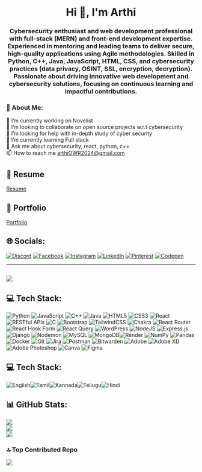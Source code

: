 <h1 align="center">Hi 👋, I'm Arthi</h1>

<h3 align="center">Cybersecurity enthusiast and web development professional with full-stack (MERN) and front-end development expertise. Experienced in mentoring and leading teams to deliver secure, high-quality applications using Agile methodologies. Skilled in Python, C++, Java, JavaScript, HTML, CSS, and cybersecurity practices  (data privacy, OSINT, SSL, encryption, decryption). Passionate about driving innovative web development and cybersecurity solutions, focusing on continuous learning and impactful contributions.</h3>

### 💫 About Me:


🔭 I’m currently working on Novelist<br>👯 I’m looking to collaborate on open source projects w.r.t cybersecurity<br>🤝 I’m looking for help with in-depth study of cyber security<br>🌱 I’m currently learning Full stack<br>💬 Ask me about cybersecurity, react, python, c++<br>📫 How to reach me arthiOWR2024@gmail.com

## 📄 Resume 
[Resume](https://drive.google.com/file/d/1SNMLokWmm8MpXeU39AJL86mqya3O-LbJ/view)

## 👀 Portfolio
[Portfolio](https://www.figma.com/proto/LoWLacffGNWbPrk5pyoMpT/Portfolio(Arthi)?node-id=28-587&node-type=frame&t=uZDYHpiq7CEyeV9w-0&scaling=scale-down&content-scaling=fixed&page-id=26%3A22&starting-point-node-id=28%3A587)

## 🌐 Socials:
[![Discord](https://img.shields.io/badge/Discord-%237289DA.svg?logo=discord&logoColor=white)](https://discord.gg/https://discord.gg/5JMtGNUX) [![Facebook](https://img.shields.io/badge/Facebook-%231877F2.svg?logo=Facebook&logoColor=white)](https://facebook.com/https://www.facebook.com/profile.php?id=100091959948750) [![Instagram](https://img.shields.io/badge/Instagram-%23E4405F.svg?logo=Instagram&logoColor=white)](https://instagram.com/_chillax_rt) [![LinkedIn](https://img.shields.io/badge/LinkedIn-%230077B5.svg?logo=linkedin&logoColor=white)](https://linkedin.com/in/in/arthi-r-aa41b5191) [![Pinterest](https://img.shields.io/badge/Pinterest-%23E60023.svg?logo=Pinterest&logoColor=white)](https://pinterest.com/arthiaaru23) [![Codepen](https://img.shields.io/badge/Codepen-000000?style=for-the-badge&logo=codepen&logoColor=white)](https://codepen.io/@arthi_23)

---
[![](https://visitcount.itsvg.in/api?id=kutty023&icon=4&color=3)](https://visitcount.itsvg.in)
---

## 💻 Tech Stack:
![Python ](https://img.shields.io/badge/python-3670A0?style=plastic&logo=python&logoColor=ffdd54) ![JavaScript](https://img.shields.io/badge/javascript-%23323330.svg?style=plastic&logo=javascript&logoColor=%23F7DF1E) ![C++](https://img.shields.io/badge/c++-%2300599C.svg?style=plastic&logo=c%2B%2B&logoColor=white) ![Java](https://img.shields.io/badge/java-%2523FF9900) ![HTML5](https://img.shields.io/badge/html5-%23E34F26.svg?style=plastic&logo=html5&logoColor=white) ![CSS3](https://img.shields.io/badge/css3-%231572B6.svg?style=plastic&logo=css3&logoColor=white) ![React](https://img.shields.io/badge/react-%2320232a.svg?style=plastic&logo=react&logoColor=%2361DAFB) ![RESTful APIs](https://img.shields.io/badge/RESTfulAPIs-%2523FF9900) ![C](https://img.shields.io/badge/c-%2300599C.svg?style=plastic&logo=c&logoColor=white) ![Bootstrap](https://img.shields.io/badge/bootstrap-%238511FA.svg?style=plastic&logo=bootstrap&logoColor=white) ![TailwindCSS](https://img.shields.io/badge/tailwindcss-%2338B2AC.svg?style=plastic&logo=tailwind-css&logoColor=white) ![Chakra](https://img.shields.io/badge/chakra-%234ED1C5.svg?style=plastic&logo=chakraui&logoColor=white) ![React Router](https://img.shields.io/badge/React_Router-CA4245?style=plastic&logo=react-router&logoColor=white) ![React Hook Form](https://img.shields.io/badge/React%20Hook%20Form-%23EC5990.svg?style=plastic&logo=reacthookform&logoColor=white) ![React Query](https://img.shields.io/badge/yarn-%232C8EBB.svg?style=plastic&logo=yarn&logoColor=white) ![WordPress](https://img.shields.io/badge/WordPress-%23117AC9.svg?style=plastic&logo=WordPress&logoColor=white)
![NodeJS](https://img.shields.io/badge/node.js-6DA55F?style=plastic&logo=node.js&logoColor=white) ![Express.js](https://img.shields.io/badge/express.js-%23404d59.svg?style=plastic&logo=express&logoColor=%2361DAFB) ![Django](https://img.shields.io/badge/django-%23092E20.svg?style=plastic&logo=django&logoColor=white) ![Nodemon](https://img.shields.io/badge/NODEMON-%23323330.svg?style=plastic&logo=nodemon&logoColor=%BBDEAD)
![MySQL](https://img.shields.io/badge/mysql-4479A1.svg?style=plastic&logo=mysql&logoColor=white) ![MongoDB](https://img.shields.io/badge/MongoDB-%234ea94b.svg?style=plastic&logo=mongodb&logoColor=white)![Render](https://img.shields.io/badge/Render-%46E3B7.svg?style=plastic&logo=render&logoColor=white) 
![NumPy](https://img.shields.io/badge/numpy-%23013243.svg?style=plastic&logo=numpy&logoColor=white) ![Pandas](https://img.shields.io/badge/pandas-%23150458.svg?style=plastic&logo=pandas&logoColor=white) 
![Docker](https://img.shields.io/badge/docker-%230db7ed.svg?style=plastic&logo=docker&logoColor=white) ![Git](https://img.shields.io/badge/git-%23F05033.svg?style=plastic&logo=git&logoColor=white) ![Jira](https://img.shields.io/badge/jira-%230A0FFF.svg?style=plastic&logo=jira&logoColor=white) ![Postman](https://img.shields.io/badge/Postman-FF6C37?style=plastic&logo=postman&logoColor=white) ![Bitwarden](https://img.shields.io/badge/bitwarden-%23175DDC.svg?style=plastic&logo=bitwarden&logoColor=white)
![Adobe](https://img.shields.io/badge/adobe-%23FF0000.svg?style=plastic&logo=adobe&logoColor=white) ![Adobe XD](https://img.shields.io/badge/Adobe%20XD-470137?style=plastic&logo=Adobe%20XD&logoColor=#FF61F6) ![Adobe Photoshop](https://img.shields.io/badge/adobe%20photoshop-%2331A8FF.svg?style=plastic&logo=adobe%20photoshop&logoColor=white) ![Canva](https://img.shields.io/badge/Canva-%2300C4CC.svg?style=plastic&logo=Canva&logoColor=white) ![Figma](https://img.shields.io/badge/figma-%23F24E1E.svg?style=plastic&logo=figma&logoColor=white)

## 💻 Tech Stack:
 ![English](https://img.shields.io/badge/english-%2523FF9900)![Tamil](https://img.shields.io/badge/tamil-%2523FF9900)![Kannada](https://img.shields.io/badge/kannada-%2523FF9900)![Teliugu](https://img.shields.io/badge/telugu-%2523FF9900)![Hindi](https://img.shields.io/badge/hindi-%2523FF9900)

## 📊 GitHub Stats:
![](https://github-readme-stats.vercel.app/api?username=kutty023&theme=dark&hide_border=false&include_all_commits=true&count_private=true)<br/>![](https://github-readme-streak-stats.herokuapp.com/?user=kutty023&theme=dark&hide_border=false)<br/>![](https://github-readme-stats.vercel.app/api/top-langs/?username=kutty023&theme=dark&hide_border=false&include_all_commits=true&count_private=true&layout=compact)

### 🔝 Top Contributed Repo
![](https://github-contributor-stats.vercel.app/api?username=kutty023&limit=5&theme=dark&combine_all_yearly_contributions=true)


